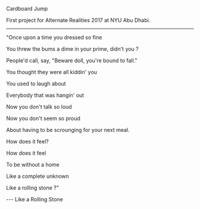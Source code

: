 Cardboard Jump

First project for Alternate Realities 2017 at NYU Abu Dhabi. 

-------------------------------------------------------------

"Once upon a time you dressed so fine

You threw the bums a dime in your prime, didn't you ?

People'd call, say, "Beware doll, you're bound to fall."

You thought they were all kiddin' you

You used to laugh about

Everybody that was hangin' out

Now you don't talk so loud

Now you don't seem so proud

About having to be scrounging for your next meal.

How does it feel?

How does it feel

To be without a home

Like a complete unknown

Like a rolling stone ?" 

--- Like a Rolling Stone 

